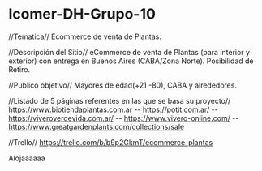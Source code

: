 # Icomer-DH-Grupo-10
//Tematica//
Ecommerce de venta de Plantas.

//Descripción del Sitio//
eCommerce de venta de Plantas (para interior y exterior) con entrega en Buenos Aires (CABA/Zona Norte). Posibilidad de Retiro.

//Publico objetivo//
Mayores de edad(+21 -80), CABA y alrededores.

//Listado de 5 páginas referentes en las que se basa su proyecto//
https://www.biotiendaplantas.com.ar -- https://potit.com.ar/ -- https://viveroverdevida.com.ar/ -- https://www.vivero-online.com/ -- https://www.greatgardenplants.com/collections/sale

//Trello//
https://trello.com/b/b9p2GkmT/ecommerce-plantas

Alojaaaaaa
